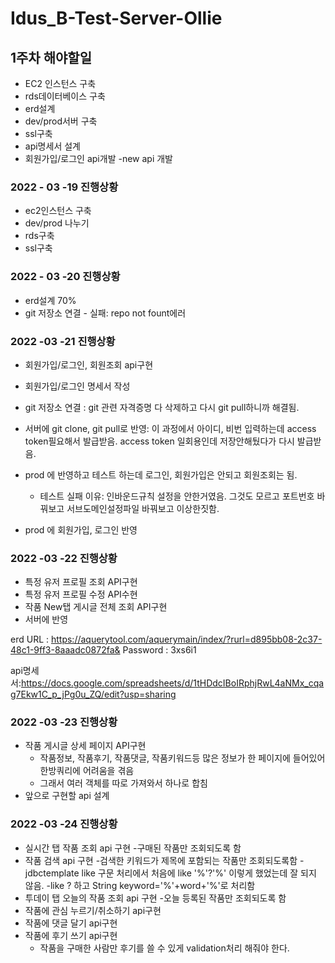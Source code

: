 # Idus_B-Test-Server-Ollie

## 1주차 해야할일
  - EC2 인스턴스 구축
  - rds데이터베이스 구축
  - erd설계
  - dev/prod서버 구축
  - ssl구축
  - api명세서 설계
  - 회원가입/로그인 api개발 -new api 개발

### 2022 - 03 -19 진행상황
  - ec2인스턴스 구축
  - dev/prod 나누기
  - rds구축
  - ssl구축
  
### 2022 - 03 -20 진행상황
  - erd설계 70%
  - git 저장소 연결 - 실패: repo not fount에러

### 2022 -03 -21 진행상황
  - 회원가입/로그인, 회원조회 api구현
  
  - 회원가입/로그인 명세서 작성
  - git 저장소 연결 : git 관련 자격증명 다 삭제하고 다시 git pull하니까 해결됨. 
                      
  - 서버에 git clone, git pull로 반영: 이 과정에서 아이디, 비번 입력하는데 access token필요해서 발급받음. access token 일회용인데 저장안해뒀다가 다시 발급받음.
  
  - prod 에 반영하고 테스트 하는데 로그인, 회원가입은 안되고 회원조회는 됨.
    - 테스트 실패 이유: 인바운드규칙 설정을 안한거였음. 그것도 모르고 포트번호 바꿔보고 서브도메인설정파일 바꿔보고 이상한짓함.
   
  - prod 에 회원가입, 로그인 반영
  
 ### 2022 -03 -22 진행상황
  - 특정 유저 프로필 조회 API구현
  - 특정 유저 프로필 수정 API수현
  - 작품 New탭 게시글 전체 조회 API구현 
  - 서버에 반영

erd
URL : https://aquerytool.com/aquerymain/index/?rurl=d895bb08-2c37-48c1-9ff3-8aaadc0872fa&
Password : 3xs6i1

api명세서:https://docs.google.com/spreadsheets/d/1tHDdcIBoIRphjRwL4aNMx_cqag7Ekw1C_p_jPg0u_ZQ/edit?usp=sharing

### 2022 -03 -23 진행상황
  - 작품 게시글 상세 페이지 API구현
    - 작품정보, 작품후기, 작품댓글, 작품키워드등 많은 정보가 한 페이지에 들어있어 한방쿼리에 어려움을 겪음
    - 그래서 여러 객체를 따로 가져와서 하나로 합침
  - 앞으로 구현할 api 설계

### 2022 -03 -24 진행상황
  - 실시간 탭 작품 조회 api 구현
    -구매된 작품만 조회되도록 함
  - 작품 검색 api 구현
    -검색한 키워드가 제목에 포함되는 작품만 조회되도록함
    -jdbctemplate like 구문 처리에서 처음에 like '%'?'%' 이렇게 했었는데 잘 되지 않음. 
    -like ? 하고 String keyword='%'+word+'%'로 처리함
  - 투데이 탭 오늘의 작품 조회 api 구현
    -오늘 등록된 작품만 조회되도록 함
  - 작품에 관심 누르기/취소하기 api구현
  - 작품에 댓글 달기 api구현
  - 작품에 후기 쓰기 api구현
    - 작품을 구매한 사람만 후기를 쓸 수 있게 validation처리 해줘야 한다. 
